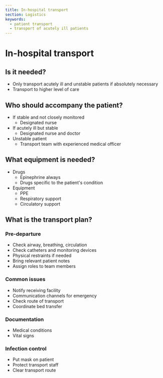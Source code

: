```yaml
---
title: In-hospital transport
section: Logistics
keywords:
  - patient transport
  - transport of acutely ill patients
---
```


# In-hospital transport

## Is it needed?

- Only transport acutely ill and unstable patients if absolutely necessary
- Transport to higher level of care

## Who should accompany the patient?

- If stable and not closely monitored
  - Designated nurse
- If acutely ill but stable
  - Designated nurse and doctor
- Unstable patient
  - Transport team with experienced medical officer

## What equipment is needed?

- Drugs
  - Epinephrine always
  - Drugs specific to the patient's condition
- Equipment
  - PPE
  - Respiratory support
  - Circulatory support

## What is the transport plan?

### Pre-departure

- Check airway, breathing, circulation
- Check catheters and monitoring devices
- Physical restraints if needed
- Bring relevant patient notes
- Assign roles to team members

### Common issues

- Notify receiving facility
- Communication channels for emergency
- Check route of transport
- Coordinate bed transfer

### Documentation

- Medical conditions
- Vital signs

### Infection control

- Put mask on patient
- Protect transport staff
- Clear transport route

